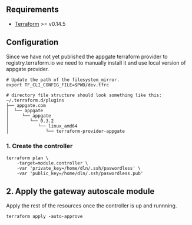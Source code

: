 ## Requirements
- [Terraform](https://www.terraform.io/downloads.html) >= v0.14.5

## Configuration
Since we have not yet published the appgate terraform provider to registry.terraform.io we need to manually install it and use local version of appgate provider.


```
# Update the path of the filesystem_mirror.
export TF_CLI_CONFIG_FILE=$PWD/dev.tfrc
```


```
# directory file structure should look something like this:
~/.terraform.d/plugins
├── appgate.com
│  └── appgate
│     └── appgate
│        └── 0.3.2
│           └── linux_amd64
│              └── terraform-provider-appgate

```


### 1. Create the controller


```
terraform plan \
    -target=module.controller \
    -var 'private_key=/home/dln/.ssh/paswordless' \
    -var 'public_key=/home/dln/.ssh/paswordless.pub'

```


## 2. Apply the gateway autoscale module
Apply the rest of the resources once the controller is up and runnning.
```
terraform apply -auto-approve
```
